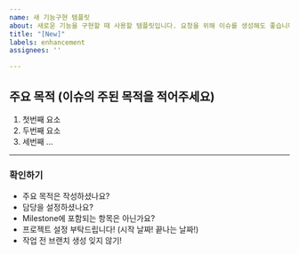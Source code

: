 ```yaml
---
name: 새 기능구현 템플릿
about: 새로운 기능을 구현할 때 사용할 템플릿입니다. 요청을 위해 이슈를 생성해도 좋습니다.
title: "[New]"
labels: enhancement
assignees: ''

---
```


주요 목적 (이슈의 주된 목적을 적어주세요)
--------

1. 첫번째 요소
2. 두번째 요소
3. 세번째 ...

<hr>

### 확인하기

- 주요 목적은 작성하셨나요?
- 담당을 설정하셨나요?
- Milestone에 포함되는 항목은 아닌가요?
- 프로젝트 설정 부탁드립니다! (시작 날짜! 끝나는 날짜!)
- 작업 전 브랜치 생성 잊지 않기!
